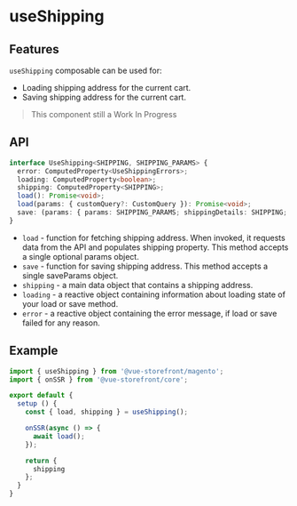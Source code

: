 # useShipping

## Features
`useShipping` composable can be used for:
* Loading shipping address for the current cart.
* Saving shipping address for the current cart.

> This component still a Work In Progress

## API
```typescript
interface UseShipping<SHIPPING, SHIPPING_PARAMS> {
  error: ComputedProperty<UseShippingErrors>;
  loading: ComputedProperty<boolean>;
  shipping: ComputedProperty<SHIPPING>;
  load(): Promise<void>;
  load(params: { customQuery?: CustomQuery }): Promise<void>;
  save: (params: { params: SHIPPING_PARAMS; shippingDetails: SHIPPING; customQuery?: CustomQuery }) => Promise<void>;
}
```
* `load` - function for fetching shipping address. When invoked, it requests data from the API and populates shipping property. This method accepts a single optional params object.
* `save` - function for saving shipping address. This method accepts a single saveParams object.
* `shipping` - a main data object that contains a shipping address.
* `loading` - a reactive object containing information about loading state of your load or save method.
* `error` - a reactive object containing the error message, if load or save failed for any reason.

## Example
```javascript
import { useShipping } from '@vue-storefront/magento';
import { onSSR } from '@vue-storefront/core';

export default {
  setup () {
    const { load, shipping } = useShipping();

    onSSR(async () => {
      await load();
    });

    return {
      shipping
    };
  }
}
```
